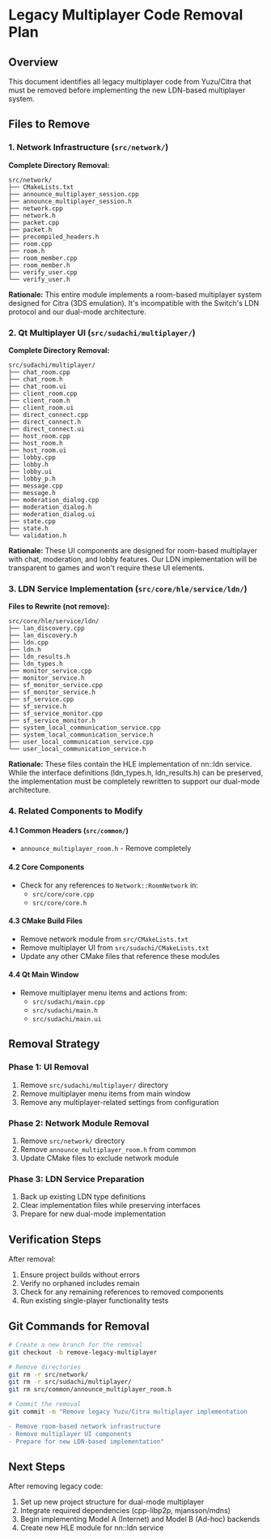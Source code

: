 # Legacy Multiplayer Code Removal Plan

## Overview

This document identifies all legacy multiplayer code from Yuzu/Citra that must be removed before implementing the new LDN-based multiplayer system.

## Files to Remove

### 1. Network Infrastructure (`src/network/`)

**Complete Directory Removal:**
```
src/network/
├── CMakeLists.txt
├── announce_multiplayer_session.cpp
├── announce_multiplayer_session.h
├── network.cpp
├── network.h
├── packet.cpp
├── packet.h
├── precompiled_headers.h
├── room.cpp
├── room.h
├── room_member.cpp
├── room_member.h
├── verify_user.cpp
└── verify_user.h
```

**Rationale:** This entire module implements a room-based multiplayer system designed for Citra (3DS emulation). It's incompatible with the Switch's LDN protocol and our dual-mode architecture.

### 2. Qt Multiplayer UI (`src/sudachi/multiplayer/`)

**Complete Directory Removal:**
```
src/sudachi/multiplayer/
├── chat_room.cpp
├── chat_room.h
├── chat_room.ui
├── client_room.cpp
├── client_room.h
├── client_room.ui
├── direct_connect.cpp
├── direct_connect.h
├── direct_connect.ui
├── host_room.cpp
├── host_room.h
├── host_room.ui
├── lobby.cpp
├── lobby.h
├── lobby.ui
├── lobby_p.h
├── message.cpp
├── message.h
├── moderation_dialog.cpp
├── moderation_dialog.h
├── moderation_dialog.ui
├── state.cpp
├── state.h
└── validation.h
```

**Rationale:** These UI components are designed for room-based multiplayer with chat, moderation, and lobby features. Our LDN implementation will be transparent to games and won't require these UI elements.

### 3. LDN Service Implementation (`src/core/hle/service/ldn/`)

**Files to Rewrite (not remove):**
```
src/core/hle/service/ldn/
├── lan_discovery.cpp
├── lan_discovery.h
├── ldn.cpp
├── ldn.h
├── ldn_results.h
├── ldn_types.h
├── monitor_service.cpp
├── monitor_service.h
├── sf_monitor_service.cpp
├── sf_monitor_service.h
├── sf_service.cpp
├── sf_service.h
├── sf_service_monitor.cpp
├── sf_service_monitor.h
├── system_local_communication_service.cpp
├── system_local_communication_service.h
├── user_local_communication_service.cpp
└── user_local_communication_service.h
```

**Rationale:** These files contain the HLE implementation of nn::ldn service. While the interface definitions (ldn_types.h, ldn_results.h) can be preserved, the implementation must be completely rewritten to support our dual-mode architecture.

### 4. Related Components to Modify

#### 4.1 Common Headers (`src/common/`)
- `announce_multiplayer_room.h` - Remove completely

#### 4.2 Core Components
- Check for any references to `Network::RoomNetwork` in:
  - `src/core/core.cpp`
  - `src/core/core.h`

#### 4.3 CMake Build Files
- Remove network module from `src/CMakeLists.txt`
- Remove multiplayer UI from `src/sudachi/CMakeLists.txt`
- Update any other CMake files that reference these modules

#### 4.4 Qt Main Window
- Remove multiplayer menu items and actions from:
  - `src/sudachi/main.cpp`
  - `src/sudachi/main.h`
  - `src/sudachi/main.ui`

## Removal Strategy

### Phase 1: UI Removal
1. Remove `src/sudachi/multiplayer/` directory
2. Remove multiplayer menu items from main window
3. Remove any multiplayer-related settings from configuration

### Phase 2: Network Module Removal
1. Remove `src/network/` directory
2. Remove `announce_multiplayer_room.h` from common
3. Update CMake files to exclude network module

### Phase 3: LDN Service Preparation
1. Back up existing LDN type definitions
2. Clear implementation files while preserving interfaces
3. Prepare for new dual-mode implementation

## Verification Steps

After removal:
1. Ensure project builds without errors
2. Verify no orphaned includes remain
3. Check for any remaining references to removed components
4. Run existing single-player functionality tests

## Git Commands for Removal

```bash
# Create a new branch for the removal
git checkout -b remove-legacy-multiplayer

# Remove directories
git rm -r src/network/
git rm -r src/sudachi/multiplayer/
git rm src/common/announce_multiplayer_room.h

# Commit the removal
git commit -m "Remove legacy Yuzu/Citra multiplayer implementation

- Remove room-based network infrastructure
- Remove multiplayer UI components
- Prepare for new LDN-based implementation"
```

## Next Steps

After removing legacy code:
1. Set up new project structure for dual-mode multiplayer
2. Integrate required dependencies (cpp-libp2p, mjansson/mdns)
3. Begin implementing Model A (Internet) and Model B (Ad-hoc) backends
4. Create new HLE module for nn::ldn service